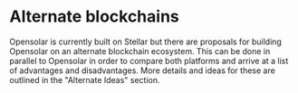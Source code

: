 # Alternate blockchains

Opensolar is currently built on Stellar but there are proposals for building Opensolar on an alternate blockchain ecosystem. This can be done in parallel to Opensolar in order to compare both platforms and arrive at a list of advantages and disadvantages. More details and ideas for these are outlined in the "Alternate Ideas" section.

